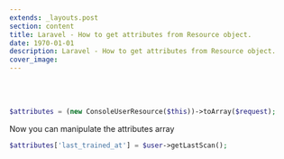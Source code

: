 ```yaml
---
extends: _layouts.post
section: content
title: Laravel - How to get attributes from Resource object. 
date: 1970-01-01
description: Laravel - How to get attributes from Resource object. 
cover_image: 
---
```


<br><br>
```php
$attributes = (new ConsoleUserResource($this))->toArray($request);
```
Now you can manipulate the attributes array
```php
$attributes['last_trained_at'] = $user->getLastScan();
```